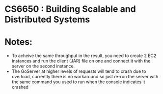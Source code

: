 # CS6650 : Building Scalable and Distributed Systems

# Notes:
- To acheive the same throughput in the result, you need to create 2 EC2 instances and run the client (JAR) file on one and connect it with the server on the second instance.
- The GoServer at higher levels of requests will tend to crash due to overload, currently there is no workaround so just re-run the server with the same command you used to run when the console indicates it crashed
